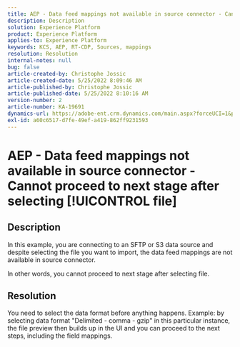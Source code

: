 ```yaml
---
title: AEP - Data feed mappings not available in source connector - Cannot proceed to next stage after selecting [!UICONTROL file]
description: Description
solution: Experience Platform
product: Experience Platform
applies-to: Experience Platform
keywords: KCS, AEP, RT-CDP, Sources, mappings
resolution: Resolution
internal-notes: null
bug: false
article-created-by: Christophe Jossic
article-created-date: 5/25/2022 8:09:46 AM
article-published-by: Christophe Jossic
article-published-date: 5/25/2022 8:10:16 AM
version-number: 2
article-number: KA-19691
dynamics-url: https://adobe-ent.crm.dynamics.com/main.aspx?forceUCI=1&pagetype=entityrecord&etn=knowledgearticle&id=94939e04-02dc-ec11-a7b6-0022480b01c6
exl-id: a60c6517-d7fe-49ef-a419-862ff9231593
---
```

# AEP - Data feed mappings not available in source connector - Cannot proceed to next stage after selecting [!UICONTROL file]

## Description


In this example, you are connecting to an SFTP or S3 data source and despite selecting the file you want to import, the data feed mappings are not available in source connector.

In other words, you cannot proceed to next stage after selecting file.




## Resolution


You need to select the data format before anything happens.
Example: by selecting data format "Delimited - comma - gzip" in this particular instance, the file preview then builds up in the UI and you can proceed to the next steps, including the field mappings.
